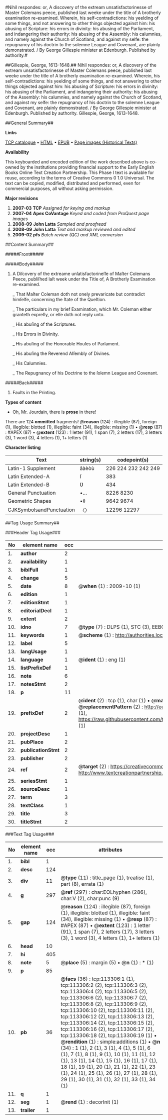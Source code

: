 #Nihil respondes: or, A discovery of the extream unsatisfactorinesse of Master Colemans peece, published last weeke under the title of A brotherly examination re-examined. Wherein, his self-contradictions: his yeelding of some things, and not answering to other things objected against him: his abusing of Scripture: his errors in divinity: his abusing of the Parliament, and indangering their authority: his abusing of the Assembly: his calumnies, and namely against the Church of Scotland, and against my selfe: the repugnancy of his doctrin to the solemne League and Covenant, are plainly demonstrated. / By George Gillespie minister at Edenburgh. Published by authority.#

##Gillespie, George, 1613-1648.##
Nihil respondes: or, A discovery of the extream unsatisfactorinesse of Master Colemans peece, published last weeke under the title of A brotherly examination re-examined. Wherein, his self-contradictions: his yeelding of some things, and not answering to other things objected against him: his abusing of Scripture: his errors in divinity: his abusing of the Parliament, and indangering their authority: his abusing of the Assembly: his calumnies, and namely against the Church of Scotland, and against my selfe: the repugnancy of his doctrin to the solemne League and Covenant, are plainly demonstrated. / By George Gillespie minister at Edenburgh. Published by authority.
Gillespie, George, 1613-1648.

##General Summary##

**Links**

[TCP catalogue](http://www.ota.ox.ac.uk/tcp/)  • 
[HTML](http://tei.it.ox.ac.uk/tcp/Texts-HTML/free/A86/A86004.html)  • 
[EPUB](http://tei.it.ox.ac.uk/tcp/Texts-EPUB/free/A86/A86004.epub) • 
[Page images (Historical Texts)](https://data.historicaltexts.jisc.ac.uk/view?pubId=eebo-99861178e&pageId=eebo-99861178e-113306-1)

**Availability**

This keyboarded and encoded edition of the
	       work described above is co-owned by the institutions
	       providing financial support to the Early English Books
	       Online Text Creation Partnership. This Phase I text is
	       available for reuse, according to the terms of Creative
	       Commons 0 1.0 Universal. The text can be copied,
	       modified, distributed and performed, even for
	       commercial purposes, all without asking permission.

**Major revisions**

1. __2007-03__ __TCP__ *Assigned for keying and markup*
1. __2007-04__ __Apex CoVantage__ *Keyed and coded from ProQuest page images*
1. __2008-09__ __John Latta__ *Sampled and proofread*
1. __2008-09__ __John Latta__ *Text and markup reviewed and edited*
1. __2009-02__ __pfs__ *Batch review (QC) and XML conversion*

##Content Summary##

#####Front#####

#####Body#####

1. A Diſcovery of the extreame unſatisfactorineſſe of Maſter Colemans Peece, publiſhed laſt week under the Title of, A Brotherly Examination re-examined.

    _ That Maſter Coleman doth not onely prevaricate but contradict himſelfe, concerning the ſtate of the Queſtion.

    _ The particulars in my brief Examination, which Mr. Coleman either granteth expreſly, or elſe doth not reply unto.

    _ His abuſing of the Scriptures.

    _ His Errors in Divinity.

    _ His abuſing of the Honorable Houſes of Parlament.

    _ His abuſing the Reverend Aſſembly of Divines.

    _ His Calumnies.

    _ The Repugnancy of his Doctrine to the ſolemn League and Covenant.

#####Back#####

1. Faults in the Printing.

**Types of content**

  * Oh, Mr. Jourdain, there is **prose** in there!

There are 124 **ommitted** fragments! 
 @__reason__ (124) : illegible (87), foreign (1), illegible: blotted (1), illegible: faint (34), illegible: missing (1)  •  @__resp__ (87) : #APEX (87)  •  @__extent__ (123) : 1 letter (91), 1 span (7), 2 letters (17), 3 letters (3), 1 word (3), 4 letters (1), 1+ letters (1)

**Character listing**


|Text|string(s)|codepoint(s)|
|---|---|---|
|Latin-1 Supplement|âàèòù|226 224 232 242 249|
|Latin Extended-A|ſ|383|
|Latin Extended-B|Ʋ|434|
|General Punctuation|•…|8226 8230|
|Geometric Shapes|▪◊|9642 9674|
|CJKSymbolsandPunctuation|〈〉|12296 12297|

##Tag Usage Summary##

###Header Tag Usage###

|No|element name|occ|attributes|
|---|---|---|---|
|1.|__author__|2||
|2.|__availability__|1||
|3.|__biblFull__|1||
|4.|__change__|5||
|5.|__date__|8| @__when__ (1) : 2009-10 (1)|
|6.|__edition__|1||
|7.|__editionStmt__|1||
|8.|__editorialDecl__|1||
|9.|__extent__|2||
|10.|__idno__|7| @__type__ (7) : DLPS (1), STC (3), EEBO-CITATION (1), PROQUEST (1), VID (1)|
|11.|__keywords__|1| @__scheme__ (1) : http://authorities.loc.gov/ (1)|
|12.|__label__|5||
|13.|__langUsage__|1||
|14.|__language__|1| @__ident__ (1) : eng (1)|
|15.|__listPrefixDef__|1||
|16.|__note__|6||
|17.|__notesStmt__|2||
|18.|__p__|11||
|19.|__prefixDef__|2| @__ident__ (2) : tcp (1), char (1)  •  @__matchPattern__ (2) : ([0-9\-]+):([0-9IVX]+) (1), (.+) (1)  •  @__replacementPattern__ (2) : http://eebo.chadwyck.com/downloadtiff?vid=$1&page=$2 (1), https://raw.githubusercontent.com/textcreationpartnership/Texts/master/tcpchars.xml#$1 (1)|
|20.|__projectDesc__|1||
|21.|__pubPlace__|2||
|22.|__publicationStmt__|2||
|23.|__publisher__|2||
|24.|__ref__|2| @__target__ (2) : https://creativecommons.org/publicdomain/zero/1.0/ (1), http://www.textcreationpartnership.org/docs/. (1)|
|25.|__seriesStmt__|1||
|26.|__sourceDesc__|1||
|27.|__term__|3||
|28.|__textClass__|1||
|29.|__title__|3||
|30.|__titleStmt__|2||


###Text Tag Usage###

|No|element name|occ|attributes|
|---|---|---|---|
|1.|__bibl__|1||
|2.|__desc__|124||
|3.|__div__|11| @__type__ (11) : title_page (1), treatise (1), part (8), errata (1)|
|4.|__g__|297| @__ref__ (297) : char:EOLhyphen (286), char:V (2), char:punc (9)|
|5.|__gap__|124| @__reason__ (124) : illegible (87), foreign (1), illegible: blotted (1), illegible: faint (34), illegible: missing (1)  •  @__resp__ (87) : #APEX (87)  •  @__extent__ (123) : 1 letter (91), 1 span (7), 2 letters (17), 3 letters (3), 1 word (3), 4 letters (1), 1+ letters (1)|
|6.|__head__|10||
|7.|__hi__|405||
|8.|__note__|5| @__place__ (5) : margin (5)  •  @__n__ (1) : * (1)|
|9.|__p__|85||
|10.|__pb__|36| @__facs__ (36) : tcp:113306:1 (1), tcp:113306:2 (2), tcp:113306:3 (2), tcp:113306:4 (2), tcp:113306:5 (2), tcp:113306:6 (2), tcp:113306:7 (2), tcp:113306:8 (2), tcp:113306:9 (2), tcp:113306:10 (2), tcp:113306:11 (2), tcp:113306:12 (2), tcp:113306:13 (2), tcp:113306:14 (2), tcp:113306:15 (2), tcp:113306:16 (2), tcp:113306:17 (2), tcp:113306:18 (2), tcp:113306:19 (1)  •  @__rendition__ (1) : simple:additions (1)  •  @__n__ (34) : 1 (1), 2 (1), 3 (1), 4 (1), 5 (1), 6 (1), 7 (1), 8 (1), 9 (1), 10 (1), 11 (1), 12 (1), 13 (1), 14 (1), 15 (1), 16 (1), 17 (1), 18 (1), 19 (1), 20 (1), 21 (1), 22 (1), 23 (1), 24 (1), 25 (1), 26 (1), 27 (1), 28 (1), 29 (1), 30 (1), 31 (1), 32 (1), 33 (1), 34 (1)|
|11.|__q__|1||
|12.|__seg__|1| @__rend__ (1) : decorInit (1)|
|13.|__trailer__|1||
